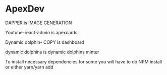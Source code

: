 # ApexDev
DAPPER is IMAGE GENERATION



Youtube-react-admin is apexcards






Dynamic dolphin- COPY is dashboard 







dynamic dolphins is dynamic dolphins minter







To install necessary dependencies for some you will have to do NPM install or either yarn/yarn add



